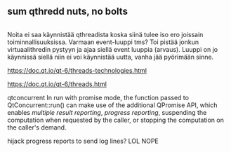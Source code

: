## sum qthredd nuts, no bolts

```mermaid

```
Noita ei saa käynnistää qthreadista koska siinä tulee iso ero
joissain toiminnallisuuksissa. Varmaan event-luuppi tms? Toi pistää jonkun 
virtuaalithredin pystyyn ja ajaa siellä event luuppia (arvaus). Luuppi on jo 
käynnissä siellä niin ei voi käynnistää uutta, vanha jää pyörimään sinne.

https://doc.qt.io/qt-6/threads-technologies.html

https://doc.qt.io/qt-6/threads.html





qtconcurrent
 In run with promise mode, the function passed to QtConcurrent::run() can make use of the 
additional QPromise API, which enables _multiple result reporting_, _*progress reporting*_, 
suspending the computation when requested by the caller, or stopping the computation on 
the caller's demand.

hijack progress reports to send log lines? LOL NOPE



